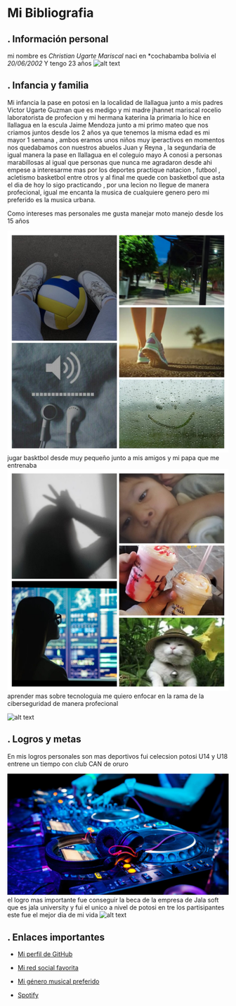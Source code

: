 # Mi Bibliografia

## . Información personal
 mi nombre es *Christian Ugarte Mariscal* 
 naci en *cochabamba bolivia el *20/06/2002* Y tengo 23 años
![alt text](30-facts-about-cochabamba-1688624879.webp)
## . Infancia y familia
Mi infancia la pase en potosi en la localidad de llallagua junto a mis padres Victor Ugarte Guzman que es medigo y mi madre jhannet mariscal rocelio laboratorista de profecion y mi hermana katerina 
la primaria lo hice en llallagua en la escula Jaime Mendoza junto a mi primo mateo que nos criamos juntos desde los 2 años ya que tenemos la misma edad es mi mayor 1 semana , ambos eramos unos niños muy iperactivos en momentos nos quedabamos con nuestros abuelos Juan y Reyna , 
la segundaria de igual manera la pase en llallagua en el coleguio mayo A conosi a personas marabillosas al igual que personas que nunca me agradaron desde ahi empese a interesarme mas por los deportes practique natacion , futbool , acletismo basketbol entre otros y al final me quede con basketbol que asta el dia de hoy lo sigo practicando , por una lecion no llegue de manera profecional, igual me encanta la musica de cualquiere genero pero mi preferido es la musica urbana.

Como intereses mas personales me gusta manejar moto manejo desde los 15 años

![alt text](image.png)
 jugar basktbol desde muy pequeño junto a mis amigos y mi papa que me entrenaba 
 ![alt text](image-1.png)
  aprender mas sobre tecnologuia me quiero enfocar en la rama de la ciberseguridad de manera profecional 

![alt text](Gobierno-de-la-Ciberseguridad.webp)

## . Logros y metas
En mis logros personales son mas deportivos fui celecsion potosi U14 y U18 entrene un tiempo con club CAN de oruro

![alt text](image-2.png)
el logro mas importante fue conseguir la beca de la empresa de Jala soft que es jala university y fui el unico a nivel de potosi en tre los partisipantes
este fue el mejor dia de mi vida 
![alt text](image-3.png)
## . Enlaces importantes
- [Mi perfil de GitHub](https://github.com/THOORH)
- [Mi red social favorita](https://instagram.com/CRHISUM)
- [Mi género musical preferido](https://open.spotify.com/playlist/6QFw5owHE6MSdRI2FD8zbt?si=db657173df6540c2)

- [Spotify](https://open.spotify.com/user/8dmd07uywcmcq6l951fx0s8k0?si=437a5994fc7940ce)
